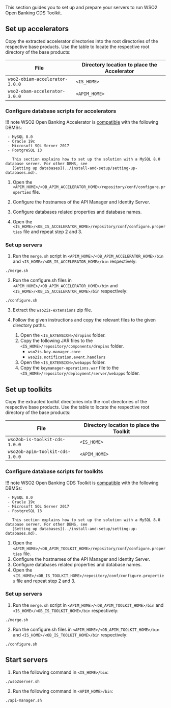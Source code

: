 This section guides you to set up and prepare your servers to run WSO2 Open Banking CDS Toolkit.

## Set up accelerators 
Copy the extracted accelerator directories into the root directories of the respective base products. Use the table to 
locate the respective root directory of the base products:

| File | Directory location to place the Accelerator |
|---------|---------    |
|`wso2-obiam-accelerator-3.0.0`|`<IS_HOME>`|
|`wso2-obam-accelerator-3.0.0`|`<APIM_HOME>`|

### Configure database scripts for accelerators

!!! note 
    WSO2 Open Banking Accelerator is [compatible](../install-and-setup/prerequisites.md#compatibility) with the following DBMSs:
    
     - MySQL 8.0
     - Oracle 19c
     - Microsoft SQL Server 2017
     - PostgreSQL 13
     
       This section explains how to set up the solution with a MySQL 8.0 database server. For other DBMS, see 
       [Setting up databases](../install-and-setup/setting-up-databases.md).

1. Open the `<APIM_HOME>/<OB_APIM_ACCELERATOR_HOME>/repository/conf/configure.properties` file.

2. Configure the hostnames of the API Manager and Identity Server.

3. Configure databases related properties and database names.

4. Open the `<IS_HOME>/<OB_IS_ACCELERATOR_HOME>/repository/conf/configure.properties` file and repeat step 2 and 3.
     
### Set up servers 
1. Run the `merge.sh` script in `<APIM_HOME>/<OB_APIM_ACCELERATOR_HOME>/bin` and 
`<IS_HOME>/<OB_IS_ACCELERATOR_HOME>/bin` respectively:
```
./merge.sh
```

2. Run the configure.sh files in `<APIM_HOME>/<OB_APIM_ACCELERATOR_HOME>/bin` and 
`<IS_HOME>/<OB_IS_ACCELERATOR_HOME>/bin` respectively:
```
./configure.sh
```

3. Extract the `wso2is-extensions` zip file.

4. Follow the given instructions and copy the relevant files to the given directory paths.

    1. Open the `<IS_EXTENSION>/dropins` folder.
    2. Copy the following JAR files to the `<IS_HOME>/repository/components/dropins` folder.
        - `wso2is.key.manager.core`
        - `wso2is.notification.event.handlers`
    3. Open the `<IS_EXTENSION>/webapps` folder.
    4. Copy the `keymanager-operations.war` file to the `<IS_HOME>/repository/deployment/server/webapps` folder.

## Set up toolkits

Copy the extracted toolkit directories into the root directories of the respective base products. Use the table to 
locate the respective root directory of the base products:

| File | Directory location to place the Toolkit |
|---------|---------    |
|`wso2ob-is-toolkit-cds-1.0.0`|`<IS_HOME>`|
|`wso2ob-apim-toolkit-cds-1.0.0`|`<APIM_HOME>`|

### Configure database scripts for toolkits

!!! note 
    WSO2 Open Banking CDS Toolkit is [compatible](../install-and-setup/prerequisites.md#compatibility) with the following DBMSs:
    
     - MySQL 8.0
     - Oracle 19c
     - Microsoft SQL Server 2017
     - PostgreSQL 13
     
       This section explains how to set up the solution with a MySQL 8.0 database server. For other DBMS, see 
       [Setting up databases](../install-and-setup/setting-up-databases.md).

1. Open the `<APIM_HOME>/<OB_APIM_TOOLKIT_HOME>/repository/conf/configure.properties` file.
2. Configure the hostnames of the API Manager and Identity Server.
3. Configure databases related properties and database names.
4. Open the <`IS_HOME>/<OB_IS_TOOLKIT_HOME>/repository/conf/configure.properties` file and repeat step 2 and 3.

### Set up servers 

1. Run the `merge.sh` script in `<APIM_HOME>/<OB_APIM_TOOLKIT_HOME>/bin` and 
`<IS_HOME>/<OB_IS_TOOLKIT_HOME>/bin` respectively:
```
./merge.sh
```

2. Run the configure.sh files in `<APIM_HOME>/<OB_APIM_TOOLKIT_HOME>/bin` and 
`<IS_HOME>/<OB_IS_TOOLKIT_HOME>/bin` respectively:
```
./configure.sh
```
## Start servers

1. Run the following command in `<IS_HOME>/bin`:
```
./wso2server.sh
```
2. Run the following command in `<APIM_HOME>/bin`:
```
./api-manager.sh
```
